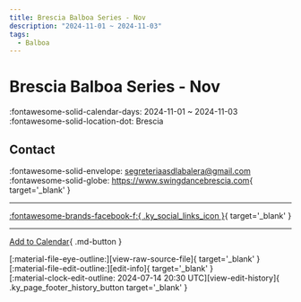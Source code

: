 ```yaml
---
title: Brescia Balboa Series - Nov
description: "2024-11-01 ~ 2024-11-03"
tags:
  - Balboa
---
```


# Brescia Balboa Series - Nov 

:fontawesome-solid-calendar-days: 2024-11-01 ~ 2024-11-03  
:fontawesome-solid-location-dot: Brescia  

## Contact

:fontawesome-solid-envelope: <segreteriaasdlabalera@gmail.com>  
:fontawesome-solid-globe: <https://www.swingdancebrescia.com>{ target='_blank' }  

---

 [:fontawesome-brands-facebook-f:{ .ky_social_links_icon }](https://www.facebook.com/ASDLaBalera){ target='_blank' }

---

[Add to Calendar](https://swing.news/ics/en/2024/it_IT/brescia-balboa-series-nov-2024.ics){ .md-button }

<div class="ky_page_footer" markdown>
<div class="ky_page_footer_trailing" markdown="span">
[:material-file-eye-outline:][view-raw-source-file]{ target='_blank' }
[:material-file-edit-outline:][edit-info]{ target='_blank' }
</div>
<div class="ky_page_footer_leading" markdown="span">
[:material-clock-edit-outline: 2024-07-14 20:30 UTC][view-edit-history]{ .ky_page_footer_history_button target='_blank' }
</div>
</div>

[view-raw-source-file]: https://github.com/swingdance/events/blob/main/2024/it_IT/brescia-balboa-series-nov-2024.json "View Raw Source File"
[edit-info]: https://github.com/swingdance/events/issues/new?assignees=&labels=update+event&projects=&template=03-update_entity.yml&title=%5B2024%2Fit_IT%5D%20Brescia%20Balboa%20Series%20-%20Nov&region=it_IT&year=2024&id=brescia-balboa-series-nov-2024&name=Brescia%20Balboa%20Series%20-%20Nov&org_id= "Edit Info"

[view-edit-history]: https://github.com/swingdance/events/commits/main/2024/it_IT/brescia-balboa-series-nov-2024.json "View Edit History"
